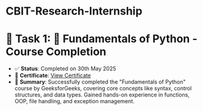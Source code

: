 # CBIT-Research-Internship

# 📝 Task 1: 🐍 Fundamentals of Python - Course Completion  
- ✅ **Status**: Completed on 30th May 2025  
- 📜 **Certificate**: [View Certificate](https://media.geeksforgeeks.org/courses/certificates/18dfb36cb5a2aa5892191cad719c078f.pdf)  
- 📘 **Summary**: Successfully completed the "Fundamentals of Python" course by GeeksforGeeks, covering core concepts like syntax, control structures, and data types. Gained 
                  hands-on experience in functions, OOP, file handling, and exception management.

